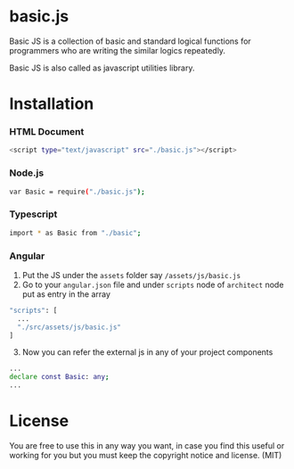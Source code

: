 # basic.js

Basic JS is a collection of basic and standard logical functions for programmers who are writing the similar logics repeatedly.

Basic JS is also called as javascript utilities library.

# Installation

### HTML Document
```bash
<script type="text/javascript" src="./basic.js"></script>
```

### Node.js
```bash
var Basic = require("./basic.js");
```

### Typescript
```bash
import * as Basic from "./basic";
```

### Angular

1. Put the JS under the `assets` folder say `/assets/js/basic.js`
2. Go to your `angular.json` file and under `scripts` node of `architect` node put as entry in the array

```bash
"scripts": [
  ...
  "./src/assets/js/basic.js"
]
```

3. Now you can refer the external js in any of your project components

```bash
...
declare const Basic: any;
...
```

# License

You are free to use this in any way you want, in case you find this useful or working for you but you must keep the copyright notice and license. (MIT)